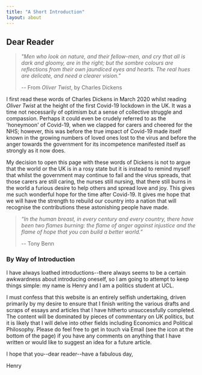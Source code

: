 ```yaml
---
title: "A Short Introduction"
layout: about
---
```


## Dear Reader

> *"Men who look on nature, and their fellow-men, and cry that all is dark and gloomy, are in the right; but the sombre colours are reflections from their own jaundiced eyes and hearts. The real hues are delicate, and need a clearer vision."*
>
>-- From *Oliver Twist*, by Charles Dickens

I first read these words of Charles Dickens in March 2020 whilst reading *Oliver Twist* at the height of the first Covid-19 lockdown in the UK. It was a time not necessarily of optimism but a sense of collective struggle and compassion. Perhaps it could even be crudely referred to as the 'honeymoon' of Covid-19, when we clapped for carers and cheered for the NHS; however, this was before the true impact of Covid-19 made itself known in the growing numbers of loved ones lost to the virus and before the anger towards the government for its incompetence manifested itself as strongly as it now does.

My decision to open this page with these words of Dickens is not to argue that the world or the UK is in a rosy state but it is instead to remind myself that whilst the government may continue to fail and the virus spreads, that those carers are still caring, the nurses still nursing, that there still burns in the world a furious desire to help others and spread love and joy. This gives me such wonderful hope for the time after Covid-19. It gives me hope that we will have the strength to rebuild our country into a nation that will recognise the contributions these astonishing people have made.

> *“In the human breast, in every century and every country, there have been two flames burning: the flame of anger against injustice and the flame of hope that you can build a better world.”*
>
>-- Tony Benn

### By Way of Introduction

I have always loathed introductions--there always seems to be a certain awkwardness about introducing oneself, so I am going to attempt to keep things simple: my name is Henry and I am a politics student at UCL.

I must confess that this website is an entirely selfish undertaking, driven primarily by my desire to ensure that I finish writing the various drafts and scraps of essays and articles that I have hitherto unsuccessfully completed. The content will be dominated by pieces of commentary on UK politics, but it is likely that I will delve into other fields including Economics and Political Philosophy. Please do feel free to get in touch via Email (see the icon at the bottom of the page) if you have any comments on anything that I have written or would like to suggest an idea for a future article.

I hope that you--dear reader--have a fabulous day,

Henry
